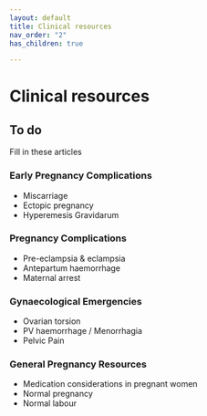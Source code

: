 ```yaml
---
layout: default
title: Clinical resources
nav_order: "2"
has_children: true

---
```

# Clinical resources

## To do

Fill in these articles

### Early Pregnancy Complications

* Miscarriage
* Ectopic pregnancy
* Hyperemesis Gravidarum

### Pregnancy Complications

* Pre-eclampsia & eclampsia
* Antepartum haemorrhage
* Maternal arrest

### Gynaecological Emergencies

* Ovarian torsion
* PV haemorrhage / Menorrhagia
* Pelvic Pain

### General Pregnancy Resources

* Medication considerations in pregnant women
* Normal pregnancy
* Normal labour